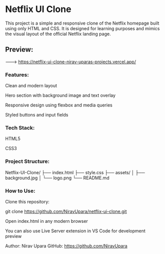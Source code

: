 # Netflix UI Clone
This project is a simple and responsive clone of the Netflix homepage built using only HTML and CSS. It is designed for learning purposes and mimics the visual layout of the official Netflix landing page.

## Preview:
---> https://netflix-ui-clone-nirav-uparas-projects.vercel.app/

### Features:
Clean and modern layout

Hero section with background image and text overlay

Responsive design using flexbox and media queries

Styled buttons and input fields

### Tech Stack:
HTML5

CSS3

### Project Structure:

Netflix-UI-Clone/
├── index.html
├── style.css
├── assets/
│   ├── background.jpg
│   └── logo.png
└── README.md


### How to Use:
Clone this repository:

git clone https://github.com/NiravUpara/netflix-ui-clone.git

Open index.html in any modern browser

You can also use Live Server extension in VS Code for development preview

Author:
Nirav Upara
GitHub: https://github.com/NiravUpara
